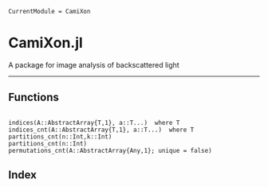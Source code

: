 ```@meta
CurrentModule = CamiXon
```

# CamiXon.jl

A package for image analysis of backscattered light

---

## Functions

```@contents
```

```@docs
indices(A::AbstractArray{T,1}, a::T...)  where T
indices_cnt(A::AbstractArray{T,1}, a::T...)  where T
partitions_cnt(n::Int,k::Int)
partitions_cnt(n::Int)
permutations_cnt(A::AbstractArray{Any,1}; unique = false)
```

## Index

```@index
```
